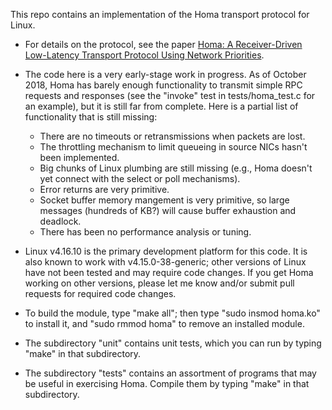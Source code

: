 This repo contains an implementation of the Homa transport protocol for Linux.

- For details on the protocol, see the paper [Homa: A Receiver-Driven Low-Latency
  Transport Protocol Using Network Priorities](https://dl.acm.org/citation.cfm?id=3230564).

- The code here is a very early-stage work in progress. As of October 2018, Homa
  has barely enough functionality to transmit simple RPC requests and responses
  (see the "invoke" test in tests/homa_test.c for an example), but it is still far
  from complete. Here is a partial list of functionality that is still missing:
  - There are no timeouts or retransmissions when packets are lost.
  - The throttling mechanism to limit queueing in source NICs hasn't been
    implemented.
  - Big chunks of Linux plumbing are still missing (e.g., Homa doesn't yet
    connect with the select or poll mechanisms).
  - Error returns are very primitive.
  - Socket buffer memory mangement is very primitive, so large messages (hundreds
    of KB?) will cause buffer exhaustion and deadlock.
  - There has been no performance analysis or tuning.

- Linux v4.16.10 is the primary development platform for this code. It is also
  known to work with v4.15.0-38-generic;  other versions of Linux have not been
  tested and may require code changes. If you get Homa working on other versions,
  please let me know and/or submit pull requests for required code changes.

- To build the module, type "make all"; then type "sudo insmod homa.ko" to install
  it, and "sudo rmmod homa" to remove an installed module.

- The subdirectory "unit" contains unit tests, which you can run by typing
  "make" in that subdirectory.
  
- The subdirectory "tests" contains an assortment of programs that may be
  useful in exercising Homa. Compile them by typing "make" in that
  subdirectory.
